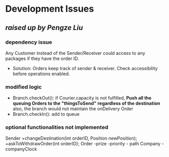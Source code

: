 # Development Issues 
## *raised up by Pengze Liu*

### dependency issue
Any Customer instead of the Sender/Receiver could access to any packages if they have the order ID.
- Solution: Orders keep track of sender & receiver. Check accessibility before operations enabled.

### modified logic
- Branch.checkOut(): if Courier.capacity is not fulfilled, **Push all the queuing Orders to the "thingsToSend"**
    **regardless of the destination**
    also, the branch would not maintain the onDelivery Order
- Branch.checkIn(): add to queue

### optional functionalities not implemented
  Sender
    +changeDestination(int orderID, Position newPosition);
    +askToWithdrawOrder(int orderID);
  Order
    -prize
    -priority
    - <Position>path
  Company
    -companyClock